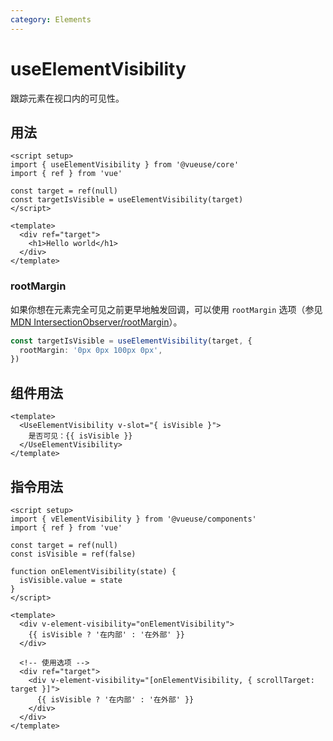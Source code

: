 ```yaml
---
category: Elements
---
```


# useElementVisibility

跟踪元素在视口内的可见性。

## 用法

```vue
<script setup>
import { useElementVisibility } from '@vueuse/core'
import { ref } from 'vue'

const target = ref(null)
const targetIsVisible = useElementVisibility(target)
</script>

<template>
  <div ref="target">
    <h1>Hello world</h1>
  </div>
</template>
```

### rootMargin

如果你想在元素完全可见之前更早地触发回调，可以使用 `rootMargin` 选项（参见 [MDN IntersectionObserver/rootMargin](https://developer.mozilla.org/en-US/docs/Web/API/IntersectionObserver/rootMargin)）。

```ts
const targetIsVisible = useElementVisibility(target, {
  rootMargin: '0px 0px 100px 0px',
})
```

## 组件用法

```vue
<template>
  <UseElementVisibility v-slot="{ isVisible }">
    是否可见：{{ isVisible }}
  </UseElementVisibility>
</template>
```

## 指令用法

```vue
<script setup>
import { vElementVisibility } from '@vueuse/components'
import { ref } from 'vue'

const target = ref(null)
const isVisible = ref(false)

function onElementVisibility(state) {
  isVisible.value = state
}
</script>

<template>
  <div v-element-visibility="onElementVisibility">
    {{ isVisible ? '在内部' : '在外部' }}
  </div>

  <!-- 使用选项 -->
  <div ref="target">
    <div v-element-visibility="[onElementVisibility, { scrollTarget: target }]">
      {{ isVisible ? '在内部' : '在外部' }}
    </div>
  </div>
</template>
```
